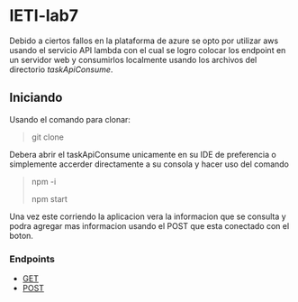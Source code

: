 # IETI-lab7

Debido a ciertos fallos en la plataforma de azure se opto por utilizar aws usando el servicio 
API lambda con el cual se logro colocar los endpoint en un servidor web y consumirlos localmente usando los archivos del directorio *taskApiConsume*.

## Iniciando

Usando el comando para clonar:
 > git clone

Debera abrir el taskApiConsume unicamente en su IDE de preferencia o simplemente accerder directamente a su consola y hacer uso del comando 
> npm -i
> 
> npm start

Una vez este corriendo la aplicacion vera la informacion que se consulta 
y podra agregar mas informacion usando el POST que esta conectado con el boton.

### Endpoints
* [GET](https://9atwwkzjcb.execute-api.us-east-1.amazonaws.com/IetiLab7/ieti-lab7-listtasks)
* [POST](https://9atwwkzjcb.execute-api.us-east-1.amazonaws.com/IetiLab7/ieti-lab7-addtask)
